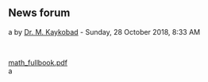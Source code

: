 <h2>News forum</h2><a href="https://moodle.cse.buet.ac.bd/user/view.php?id=20&course=382"></a>
a
by <a href="https://moodle.cse.buet.ac.bd/user/view.php?id=20&course=382">Dr. M. Kaykobad</a> - Sunday, 28 October 2018, 8:33 AM


 

<a href="file%5Cmath_fullbook.pdf"></a> <a href="file%5Cmath_fullbook.pdf">math_fullbook.pdf</a><br />
a






